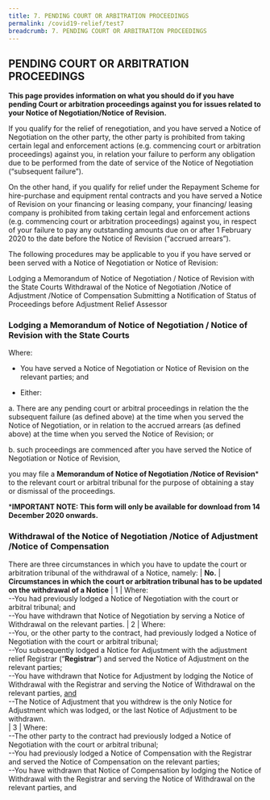 ```yaml
---
title: 7. PENDING COURT OR ARBITRATION PROCEEDINGS
permalink: /covid19-relief/test7
breadcrumb: 7. PENDING COURT OR ARBITRATION PROCEEDINGS
---
```

## PENDING COURT OR ARBITRATION PROCEEDINGS ##

**This page provides information on what you should do if you have pending Court or arbitration proceedings against you for issues related to your Notice of Negotiation/Notice of Revision.**

If you qualify for the relief of renegotiation, and you have served a Notice of Negotiation on the other party, the other party is prohibited from taking certain legal and enforcement actions (e.g. commencing court or arbitration proceedings) against you, in relation your failure to perform any obligation due to be performed from the date of service of the Notice of Negotiation (“subsequent failure”). 

On the other hand, if you qualify for relief under the Repayment Scheme for hire-purchase and equipment rental contracts and you have served a Notice of Revision on your financing or leasing company, your financing/ leasing company is prohibited from taking certain legal and enforcement actions (e.g. commencing court or arbitration proceedings) against you, in respect of your failure to pay any outstanding amounts due on or after 1 February 2020 to the date before the Notice of Revision (“accrued arrears”).  

The following procedures may be applicable to you if you have served or been served with a Notice of Negotiation or Notice of Revision:

Lodging a Memorandum of Notice of Negotiation / Notice of Revision with the State Courts 
Withdrawal of the Notice of Negotiation /Notice of Adjustment /Notice of Compensation 
Submitting a Notification of Status of Proceedings before Adjustment Relief Assessor 


### Lodging a Memorandum of Notice of Negotiation / Notice of Revision with the State Courts ###
Where: 
* You have served a Notice of Negotiation or Notice of Revision on the relevant parties; and

*	Either: 

  a.	There are any pending court or arbitral proceedings in relation the the subsequent failure (as defined above) at the time when you served the Notice of Negotiation, or in relation to the accrued arrears (as defined above) at the time when you served the Notice of Revision; or 

  b.	such proceedings are commenced after you have served the Notice of Negotiation or Notice of Revision, 
  
  
you may file a **Memorandum of Notice of Negotiation /Notice of Revision*** to the relevant court or arbitral tribunal for the purpose of obtaining a stay or dismissal of the proceedings.

***IMPORTANT NOTE: This form will only be available for download from 14 December 2020 onwards.**


### Withdrawal of the Notice of Negotiation /Notice of Adjustment /Notice of Compensation ###

There are three circumstances in which you have to update the court or arbitration tribunal of the withdrawal of a Notice, namely: 
| **No.** | **Circumstances in which the court or arbitration tribunal has to be updated on the withdrawal of a Notice**
| 1 | Where:<br>--You had previously lodged a Notice of Negotiation with the court or arbitral tribunal; and<br>--You have withdrawn that Notice of Negotiation by serving a Notice of Withdrawal on the relevant parties. 
| 2 | Where:<br>--You, or the other party to the contract, had previously lodged a Notice of Negotiation with the court or arbitral tribunal; <br>--You subsequently lodged a Notice for Adjustment with the adjustment relief Registrar (“**Registrar**”) and served the Notice of Adjustment on the relevant parties;<br>--You have withdrawn that Notice for Adjustment by lodging the Notice of Withdrawal with the Registrar and serving the Notice of Withdrawal on the relevant parties, <u>and</u><br>--The Notice of Adjustment that you withdrew is the only Notice for Adjustment which was lodged, or the last Notice of Adjustment to be withdrawn.  
| 3 | Where:<br>--The other party to the contract had previously lodged a Notice of Negotiation with the court or arbitral tribunal; <br>--You had previously lodged a Notice of Compensation with the Registrar and served the Notice of Compensation on the relevant parties;<br>--You have withdrawn that Notice of Compensation by lodging the Notice of Withdrawal with the Registrar and serving the Notice of Withdrawal on the relevant parties, and
